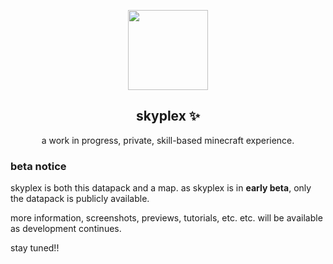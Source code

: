 <p align="center">
<img src="https://media.discordapp.net/attachments/973652851823878274/1089281585767010354/XalsC9K.png" width=128 />
<h2 align="center">skyplex ✨</h2>
<p align="center">a work in progress, private, skill-based minecraft experience.</p>
</p>

### beta notice
skyplex is both this datapack and a map. as skyplex is in **early beta**, only the datapack is publicly available.

more information, screenshots, previews, tutorials, etc. etc. will be available as development continues.

stay tuned!!
